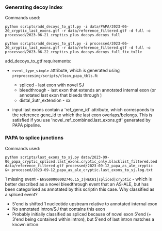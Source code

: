 ### Generating decoy index

Commands used:

`python scripts/add_decoys_to_gtf.py -i data/PAPA/2023-06-20_cryptic_last_exons.gtf -r data/reference_filtered.gtf -d full -o processed/2023-06-21_cryptics_plus_decoys.decoys_full`

`python scripts/add_decoys_to_gtf.py -i processed/2023-06-20_cryptic_last_exons.gtf -r data/reference_filtered.gtf -d full -o processed/2023-06-22_cryptics_plus_decoys.decoys_full_fix_tx2le`

add_decoys_to_gtf requirements:

- `event_type_simple` attribute, which is generated using `preproccesing/scripts/clean_papa_tbls.R`:

  - spliced - last exon with novel SJ
  - bleedthrough - last exon that extends an annotated internal exon (or annotated last exon that bleeds through )
  - distal_3utr_extension - xx

- input last exons contain a 'ref_gene_id` attribute, which corresponds to the reference gene_id to which the last exon overlaps/belongs. This is satisfied if you use 'novel_ref_combined.last_exons.gtf' generated by PAPA pipeline.


### PAPA to splice junctions


Commands used:

`python scripts/last_exons_to_sj.py data/2023-09-06_papa_cryptic_spliced.last_exons.cryptic_only.blacklist_filtered.bed data/reference_filtered.gtf processed/2023-09-12_papa_as_ale_cryptic &> processed/2023-09-12_papa_as_ale_cryptic.last_exons_to_sj.log.txt`

1 missing event - `ENSG00000002746.15_3|HECW1|spliced|cryptic` - which is better described as a novel bleedthrough event that an AS-ALE, but has been categorised as annotated by this scriptin this case. Why classified as a spliced event?
- 5'end is shifted 1 nucleotide upstream relative to annotated internal exon
- No annotated intron/SJ that contains this exon
- Probably initially classified as spliced because of novel exon 5'end (+ 3'end being contained within intron), but 5'end of last intron matches a known intron